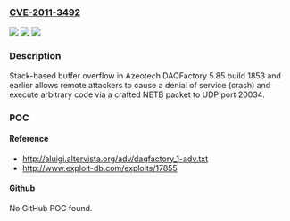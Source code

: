### [CVE-2011-3492](https://cve.mitre.org/cgi-bin/cvename.cgi?name=CVE-2011-3492)
![](https://img.shields.io/static/v1?label=Product&message=n%2Fa&color=blue)
![](https://img.shields.io/static/v1?label=Version&message=n%2Fa&color=blue)
![](https://img.shields.io/static/v1?label=Vulnerability&message=n%2Fa&color=brighgreen)

### Description

Stack-based buffer overflow in Azeotech DAQFactory 5.85 build 1853 and earlier allows remote attackers to cause a denial of service (crash) and execute arbitrary code via a crafted NETB packet to UDP port 20034.

### POC

#### Reference
- http://aluigi.altervista.org/adv/daqfactory_1-adv.txt
- http://www.exploit-db.com/exploits/17855

#### Github
No GitHub POC found.

